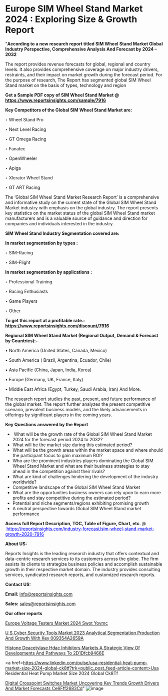 # Europe SIM Wheel Stand Market 2024 : Exploring Size & Growth Report

"<strong>According to a new research report titled SIM Wheel Stand Market Global Industry Perspective, Comprehensive Analysis And Forecast by 2024 – 2032</strong>

The report provides revenue forecasts for global, regional and country levels. It also provides comprehensive coverage on major industry drivers, restraints, and their impact on market growth during the forecast period. For the purpose of research, The Report has segmented global SIM Wheel Stand market on the basis of types, technology and region

<strong>Get a Sample PDF copy of SIM Wheel Stand Market </strong><strong>@<a href=https://www.reportsinsights.com/sample/7916 style=color:#0000ff;> https://www.reportsinsights.com/sample/7916</a></strong></font>

<strong>Key Competitors of the Global SIM Wheel Stand Market are:</strong>

‣ Wheel Stand Pro

‣ Next Level Racing

‣ GT Omega Racing

‣ Fanatec

‣ OpenWheeler

‣ Apiga

‣ Xlerator Wheel Stand

‣ GT ART Racing

The ‘Global SIM Wheel Stand Market Research Report’ is a comprehensive and informative study on the current state of the Global SIM Wheel Stand Market industry with emphasis on the global industry. The report presents key statistics on the market status of the global SIM Wheel Stand market manufacturers and is a valuable source of guidance and direction for companies and individuals interested in the industry.

<strong>SIM Wheel Stand Industry Segmentation covered are:</strong>

<strong>In market segmentation by types : </strong>

‣ SIM-Racing

‣ SIM-Flight

<strong>In market segmentation by applications : </strong>

‣ Professional Training

‣ Racing Enthusiasts

‣ Game Players

‣ Other

<strong>To get this report at a profitable rate.: <a href=https://www.reportsinsights.com/discount/7916 style=color:#0000ff;>https://www.reportsinsights.com/discount/7916</a></strong></font>

<strong>Regional SIM Wheel Stand Market (Regional Output, Demand &amp; Forecast by Countries):-</strong>

• North America (United States, Canada, Mexico)

• South America ( Brazil, Argentina, Ecuador, Chile)

• Asia Pacific (China, Japan, India, Korea)

• Europe (Germany, UK, France, Italy)

• Middle East Africa (Egypt, Turkey, Saudi Arabia, Iran) And More.

The research report studies the past, present, and future performance of the global market. The report further analyzes the present competitive scenario, prevalent business models, and the likely advancements in offerings by significant players in the coming years.

<strong>Key Questions answered by the Report</strong>
<ul>
  <li> What will be the growth rate of the Global SIM Wheel Stand Market 2024 for the forecast period 2024 to 2032?</li>
  <li>What will be the market size during this estimated period?</li>
  <li>What will be the growth areas within the market space and where should the participant focus to gain maximum ROI?</li>
  <li>Who are the prominent industries players dominating the Global SIM Wheel Stand Market and what are their business strategies to stay ahead in the competition against their rivals?</li>
  <li>What are kind of challenges hindering the development of the industry worldwide?</li>
  <li>Competitive landscape of the Global SIM Wheel Stand Market</li>
  <li>What are the opportunities business owners can rely upon to earn more profits and stay competitive during the estimated period?</li>
  <li>Potential and niche segments/regions exhibiting promising growth</li>
  <li>A neutral perspective towards Global SIM Wheel Stand market performance</li>
</ul>
<strong>Access full Report Description, TOC, Table of Figure, Chart, etc. </strong>@  <a href=https://reportsinsights.com/industry-forecast/sim-wheel-stand-market-growth-2020-7916 style=color:#0000ff;>https://reportsinsights.com/industry-forecast/sim-wheel-stand-market-growth-2020-7916</a></font>

<strong><strong>About US</strong>:</strong>

Reports Insights is the leading research industry that offers contextual and data-centric research services to its customers across the globe. The firm assists its clients to strategize business policies and accomplish sustainable growth in their respective market domain. The industry provides consulting services, syndicated research reports, and customized research reports.

<strong>Contact US:</strong>

<p class=""""><b>Email:</b> <a href=mailto:info@reportsinsights.com>info@reportsinsights.com</a></p>
<p class=""""><b>Sales:</b> <a href=mailto:sales@reportsinsights.com>sales@reportsinsights.com</a></p>

<strong>Our other reports</strong>

<a href=https://www.linkedin.com/pulse/europe-voltage-testers-market-2024-swot-yovmc/>Europe Voltage Testers Market 2024 Swot Yovmc</a>

<a href=https://medium.com/@yadavahaan91/u-s-cyber-security-tools-market-2023-analytical-segmentation-production-and-growth-with-key-009354a2659a>U S Cyber Security Tools Market 2023 Analytical Segmentation Production And Growth With Key 009354A2659A</a>

<a href=https://medium.com/@g65914336/histone-deacetylase-hdac-inhibitors-markets-a-strategic-view-of-developments-and-pathways-to-2d1dfcb9466e>Histone Deacetylase Hdac Inhibitors Markets A Strategic View Of Developments And Pathways To 2D1Dfcb9466E</a>

<a href=https://www.linkedin.com/pulse/usa-residential-heat-pump-market-size-2024-global-ck8tf?trk=public_post_feed-article-content>Usa Residential Heat Pump Market Size 2024 Global Ck8Tf</a>

<a href=https://medium.com/@ruchikakadam73/digital-crosspoint-switches-market-uncovering-key-trends-growth-drivers-and-market-forecasts-ce6fff2683cd>Digital Crosspoint Switches Market Uncovering Key Trends Growth Drivers And Market Forecasts Ce6Fff2683Cd</a>"
![image](https://github.com/alenayasaki/alenayasaki/assets/158404695/63fae0d8-6f95-45b2-993c-71af5523529a)

